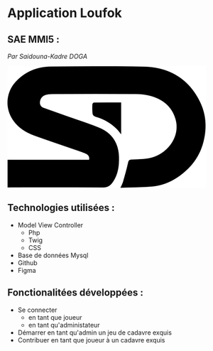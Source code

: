 # Application Loufok

## SAE MMI5 : 

_Par Saidouna-Kadre DOGA_

<img src="./public/assets/image/logo.svg" alt="logo stage dating 'SD'"/>

## Technologies utilisées :

- Model View Controller
  - Php
  - Twig
  - CSS
- Base de données Mysql
- Github
- Figma

## Fonctionalitées développées :

- Se connecter
  - en tant que joueur
  - en tant qu'administateur
- Démarrer en tant qu'admin un jeu de cadavre exquis
- Contribuer en tant que joueur à un cadavre exquis
